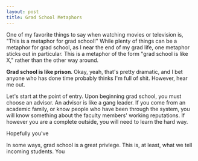 ```yaml
---
layout: post
title: Grad School Metaphors
---
```


One of my favorite things to say when watching movies or television is, "This is a metaphor for grad school!" While plenty of things can be a metaphor for grad school, as I near the end of my grad life, one metaphor sticks out in particular. This is a metaphor of the form "grad school is like X," rather than the other way around.

<!--break-->

**Grad school is like prison**. Okay, yeah, that's pretty dramatic, and I bet anyone who has done time probably thinks I'm full of shit. However, hear me out.

Let's start at the point of entry. Upon beginning grad school, you must choose an advisor. An advisor is like a gang leader. If you come from an academic family, or know people who have been through the system, you will know something about the faculty members' working reputations. If however you are a complete outside, you will need to learn the hard way.

Hopefully you've 


In some ways, grad school is a great privlege. This is, at least, what we tell incoming students. You

